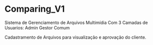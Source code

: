 # Comparing_V1

Sistema de Gerenciamento de Arquivos Multimídia
Com 3 Camadas de Usuarios:
Admin
Gestor 
Comum

Cadastramento de Arquivos para visualização e aprovação do cliente. 
